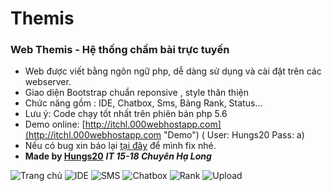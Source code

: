 # Themis
### Web Themis - Hệ thống chấm bài trực tuyến
* Web được viết bằng ngôn ngữ php, dễ dàng sử dụng và cài đặt trên các webserver.
* Giao diện Bootstrap chuẩn reponsive , style thân thiện
* Chức năng gồm : IDE, Chatbox, Sms, Bảng Rank, Status...
* Lưu ý: Code chạy tốt nhất trên phiên bản php 5.6
* Demo online: [http://itchl.000webhostapp.com](http://itchl.000webhostapp.com "Demo") ( User: Hungs20 Pass: a)
* Nếu có bug xin báo lại [tại đây](https://github.com/Hungs20/Themis/issues/1) để mình fix nhé.
* **Made by [Hungs20](http://fb.com/hungs20 "Chu Văn Hưng")** ***IT 15-18 Chuyên Hạ Long***

![Trang chủ](https://user-images.githubusercontent.com/20833690/43200380-9f9b0b50-903f-11e8-9add-228cd201805b.png)
![IDE](https://user-images.githubusercontent.com/20833690/43200382-a0056874-903f-11e8-9bc5-0deb65cec071.png)
![SMS](https://user-images.githubusercontent.com/20833690/43200385-a0718ef0-903f-11e8-89df-aac8d0c05414.png)
![Chatbox](https://user-images.githubusercontent.com/20833690/43200396-a28f8160-903f-11e8-8729-a9b4441d876f.png)
![Rank](https://user-images.githubusercontent.com/20833690/43200388-a0e12e54-903f-11e8-9fe0-7a01032255dd.png)
![Upload](https://user-images.githubusercontent.com/20833690/43200389-a11a1778-903f-11e8-9631-417551dc39f6.png)
